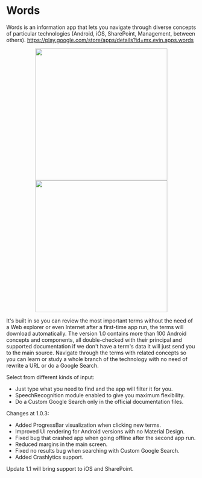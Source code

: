 # Words
Words is an information app that lets you navigate through diverse concepts of particular technologies (Android, iOS, SharePoint, Management, between others).
https://play.google.com/store/apps/details?id=mx.evin.apps.words

<p align="center">
  <img src="https://dl2.pushbulletusercontent.com/OYURaxeHK5KulPmp47pBKYyxuMNxh7IU/Screenshot_2016-01-19-04-23-29.png" width="350"/>
  <img src="https://dl2.pushbulletusercontent.com/sqGEeCWLLpczfaXkycWIYqM1KWsyYDku/Screenshot_2016-01-19-04-24-43.png" width="350"/>
</p>

It's built in so you can review the most important terms without the need of a Web explorer or even Internet after a first-time app run, the terms will download automatically.
The version 1.0 contains more than 100 Android concepts and components, all double-checked with their principal and supported documentation if we don't have a term's data it will just send you to the main source.
Navigate through the terms with related concepts so you can learn or study a whole branch of the technology with no need of rewrite a URL or do a Google Search.

Select from different kinds of input:
- Just type what you need to find and the app will filter it for you.
- SpeechRecognition module enabled to give you maximum flexibility.
- Do a Custom Google Search only in the official documentation files.

Changes at 1.0.3:
- Added ProgressBar visualization when clicking new terms.
- Improved UI rendering for Android versions with no Material Design.
- Fixed bug that crashed app when going offline after the second app run.
- Reduced margins in the main screen.
- Fixed no results bug when searching with Custom Google Search.
- Added Crashlytics support.

Update 1.1 will bring support to iOS and SharePoint.
